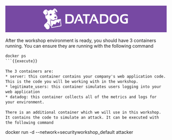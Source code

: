 ![dd_logo](../assets/dd_logo.png)

After the workshop environment is ready, you should have 3 containers running. You can ensure they are running with the following command

```
docker ps
```{{execute}}

The 3 containers are:
* server: this container contains your company's web application code. This is the code you will be working with in the workshop.
* legitimate_users: this container simulates users logging into your web application
* datadog: this container collects all of the metrics and logs for your environment.

There is an additional container which we will use in this workshop. It contains the code to simulate an attack. It can be executed with the following command

```
docker run -d --network=securityworkshop_default attacker
```{{execute}}
